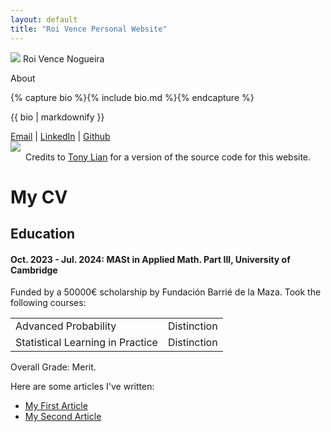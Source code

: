 ```yaml
---
layout: default
title: "Roi Vence Personal Website"
---
```


<main role="main" class="container-sm" style="max-width: 1080px">
    <div class="row">
        <div class="col">
            <p class="h1 mt-5 page-title">
                <img class="profile-img-small d-md-none" src="{{ '/assets/profile.jpg' | relative_url }}" />
                <span style="clear: right">Roi Vence Nogueira</span>
            </p>
            <p class="h4 section-title" style="clear: right">About</p>
            {% capture bio %}{% include bio.md %}{% endcapture %}
            <p>{{ bio | markdownify }}</p>
            <a href="mailto:roi.vence@gmail.com">Email</a>    |    <a href="https://www.linkedin.com/in/roivence">LinkedIn</a>    |    <a href="https://github.com/RoidaVinci">Github</a>
        </div>
        <div class="col-auto d-none d-md-block">
            <img class="profile-img" src="{{ '/assets/profile.jpg' | relative_url }}" />
        </div>
    </div>
<footer class="footer">
    <div class="container-sm">
        <div class="row">
            <div class="col" style="text-align: center">
                <span class="text-muted">
                    Credits to <a href="https://github.com/TonyLianLong/websitev2">Tony Lian</a> for a version of the source code for this website. 
                </span>
            </div>
        </div>
    </div>
</footer>

# My CV

## Education

<h4 class="toggle-section"><strong>Oct. 2023 - Jul. 2024: MASt in Applied Math. Part III, University of Cambridge</strong></h4>
<div class="toggle-content">
  <p>Funded by a 50000€ scholarship by Fundación Barrié de la Maza. Took the following courses:</p>
  <table class="subject-table">
    <tr>
      <td>Advanced Probability</td>
      <td class="grade">Distinction</td>
    </tr>
    <tr>
      <td>Statistical Learning in Practice</td>
      <td class="grade">Distinction</td>
    </tr>
    <!-- Add more rows as needed -->
  </table>
  <p>Overall Grade: Merit.</p>
</div>
    
Here are some articles I've written:

- [My First Article](articles/thesisnn.md)
- [My Second Article](articles/idis.md)
</main>



<!-- Repeat similar structure for other sections -->

<script>
document.addEventListener("DOMContentLoaded", function() {
  const toggleSections = document.querySelectorAll(".toggle-section");

  toggleSections.forEach(section => {
    section.addEventListener("click", function() {
      const content = this.nextElementSibling;
      if (content.style.display === "block") {
        content.style.display = "none";
      } else {
        content.style.display = "block";
      }
    });
  });
});
</script>

